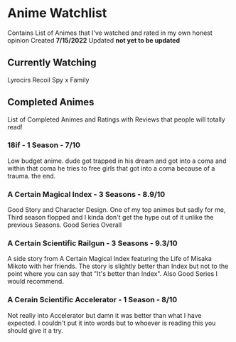# Anime Watchlist

Contains List of Animes that I've watched and rated in my own honest opinion
Created <b>7/15/2022</b>
Updated <b>not yet to be updated</b>

## Currently Watching
Lyrocirs Recoil
Spy x Family





## Completed Animes
List of Completed Animes and Ratings with Reviews that people will totally read!

### 18if - 1 Season - 7/10
Low budget anime. dude got trapped in his dream and got into a coma and within that coma he tries to free girls that got into a coma because of a trauma. the end.

### A Certain Magical Index - 3 Seasons - 8.9/10
Good Story and Character Design. One of my top animes but sadly for me, Third season flopped and I kinda don't get the hype out of it unlike the previous Seasons. Good Series Overall

### A Certain Scientific Railgun - 3 Seasons - 9.3/10
A side story from A Certain Magical Index featuring the Life of Misaka Mikoto with her friends. The story is slightly better than Index but not to the point where you can say that "It's better than Index". Also Good Series I would recommend.

### A Cerain Scientific Accelerator - 1 Season - 8/10
Not really into Accelerator but damn it was better than what I have expected. I couldn't put it into words but to whoever is reading this you should give it a try.

### 
